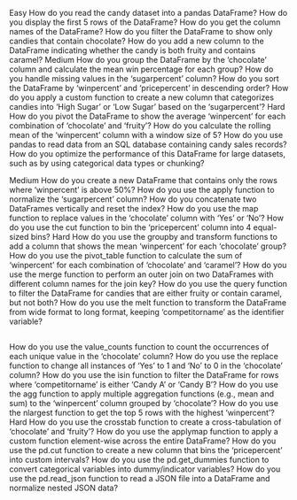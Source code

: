 Easy
How do you read the candy dataset into a pandas DataFrame?
How do you display the first 5 rows of the DataFrame?
How do you get the column names of the DataFrame?
How do you filter the DataFrame to show only candies that contain chocolate?
How do you add a new column to the DataFrame indicating whether the candy is both fruity and contains caramel?
Medium
How do you group the DataFrame by the ‘chocolate’ column and calculate the mean win percentage for each group?
How do you handle missing values in the ‘sugarpercent’ column?
How do you sort the DataFrame by ‘winpercent’ and ‘pricepercent’ in descending order?
How do you apply a custom function to create a new column that categorizes candies into ‘High Sugar’ or ‘Low Sugar’ based on the ‘sugarpercent’?
Hard
How do you pivot the DataFrame to show the average ‘winpercent’ for each combination of ‘chocolate’ and ‘fruity’?
How do you calculate the rolling mean of the ‘winpercent’ column with a window size of 5?
How do you use pandas to read data from an SQL database containing candy sales records?
How do you optimize the performance of this DataFrame for large datasets, such as by using categorical data types or chunking?

Medium
How do you create a new DataFrame that contains only the rows where ‘winpercent’ is above 50%?
How do you use the apply function to normalize the ‘sugarpercent’ column?
How do you concatenate two DataFrames vertically and reset the index?
How do you use the map function to replace values in the ‘chocolate’ column with ‘Yes’ or ‘No’?
How do you use the cut function to bin the ‘pricepercent’ column into 4 equal-sized bins?
Hard
How do you use the groupby and transform functions to add a column that shows the mean ‘winpercent’ for each ‘chocolate’ group?
How do you use the pivot_table function to calculate the sum of ‘winpercent’ for each combination of ‘chocolate’ and ‘caramel’?
How do you use the merge function to perform an outer join on two DataFrames with different column names for the join key?
How do you use the query function to filter the DataFrame for candies that are either fruity or contain caramel, but not both?
How do you use the melt function to transform the DataFrame from wide format to long format, keeping ‘competitorname’ as the identifier variable?

## 

How do you use the value_counts function to count the occurrences of each unique value in the ‘chocolate’ column?
How do you use the replace function to change all instances of ‘Yes’ to 1 and ‘No’ to 0 in the ‘chocolate’ column?
How do you use the isin function to filter the DataFrame for rows where ‘competitorname’ is either ‘Candy A’ or ‘Candy B’?
How do you use the agg function to apply multiple aggregation functions (e.g., mean and sum) to the ‘winpercent’ column grouped by ‘chocolate’?
How do you use the nlargest function to get the top 5 rows with the highest ‘winpercent’?
Hard
How do you use the crosstab function to create a cross-tabulation of ‘chocolate’ and ‘fruity’?
How do you use the applymap function to apply a custom function element-wise across the entire DataFrame?
How do you use the pd.cut function to create a new column that bins the ‘pricepercent’ into custom intervals?
How do you use the pd.get_dummies function to convert categorical variables into dummy/indicator variables?
How do you use the pd.read_json function to read a JSON file into a DataFrame and normalize nested JSON data?